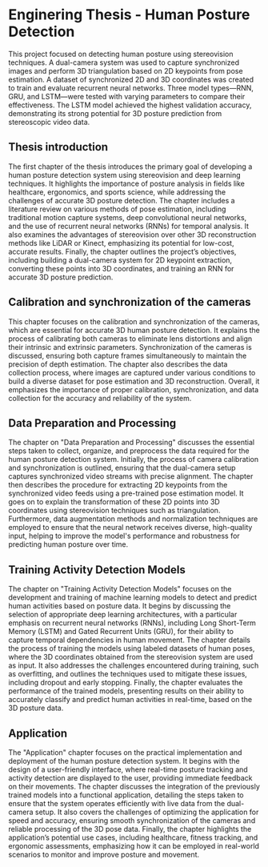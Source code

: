 # Enginering Thesis - Human Posture Detection
This project focused on detecting human posture using stereovision techniques. A dual-camera system was used to capture synchronized images and perform 3D triangulation based on 2D keypoints from pose estimation. A dataset of synchronized 2D and 3D coordinates was created to train and evaluate recurrent neural networks. Three model types—RNN, GRU, and LSTM—were tested with varying parameters to compare their effectiveness. The LSTM model achieved the highest validation accuracy, demonstrating its strong potential for 3D posture prediction from stereoscopic video data.

## Thesis introduction

The first chapter of the thesis introduces the primary goal of developing a human posture detection system using stereovision and deep learning techniques. It highlights the importance of posture analysis in fields like healthcare, ergonomics, and sports science, while addressing the challenges of accurate 3D posture detection. The chapter includes a literature review on various methods of pose estimation, including traditional motion capture systems, deep convolutional neural networks, and the use of recurrent neural networks (RNNs) for temporal analysis. It also examines the advantages of stereovision over other 3D reconstruction methods like LiDAR or Kinect, emphasizing its potential for low-cost, accurate results. Finally, the chapter outlines the project’s objectives, including building a dual-camera system for 2D keypoint extraction, converting these points into 3D coordinates, and training an RNN for accurate 3D posture prediction.

## Calibration and synchronization of the cameras
This chapter focuses on the calibration and synchronization of the cameras, which are essential for accurate 3D human posture detection. It explains the process of calibrating both cameras to eliminate lens distortions and align their intrinsic and extrinsic parameters. Synchronization of the cameras is discussed, ensuring both capture frames simultaneously to maintain the precision of depth estimation. The chapter also describes the data collection process, where images are captured under various conditions to build a diverse dataset for pose estimation and 3D reconstruction. Overall, it emphasizes the importance of proper calibration, synchronization, and data collection for the accuracy and reliability of the system.

## Data Preparation and Processing
The chapter on "Data Preparation and Processing" discusses the essential steps taken to collect, organize, and preprocess the data required for the human posture detection system. Initially, the process of camera calibration and synchronization is outlined, ensuring that the dual-camera setup captures synchronized video streams with precise alignment. The chapter then describes the procedure for extracting 2D keypoints from the synchronized video feeds using a pre-trained pose estimation model. It goes on to explain the transformation of these 2D points into 3D coordinates using stereovision techniques such as triangulation. Furthermore, data augmentation methods and normalization techniques are employed to ensure that the neural network receives diverse, high-quality input, helping to improve the model's performance and robustness for predicting human posture over time.

## Training Activity Detection Models
The chapter on "Training Activity Detection Models" focuses on the development and training of machine learning models to detect and predict human activities based on posture data. It begins by discussing the selection of appropriate deep learning architectures, with a particular emphasis on recurrent neural networks (RNNs), including Long Short-Term Memory (LSTM) and Gated Recurrent Units (GRU), for their ability to capture temporal dependencies in human movement. The chapter details the process of training the models using labeled datasets of human poses, where the 3D coordinates obtained from the stereovision system are used as input. It also addresses the challenges encountered during training, such as overfitting, and outlines the techniques used to mitigate these issues, including dropout and early stopping. Finally, the chapter evaluates the performance of the trained models, presenting results on their ability to accurately classify and predict human activities in real-time, based on the 3D posture data.

## Application
The "Application" chapter focuses on the practical implementation and deployment of the human posture detection system. It begins with the design of a user-friendly interface, where real-time posture tracking and activity detection are displayed to the user, providing immediate feedback on their movements. The chapter discusses the integration of the previously trained models into a functional application, detailing the steps taken to ensure that the system operates efficiently with live data from the dual-camera setup. It also covers the challenges of optimizing the application for speed and accuracy, ensuring smooth synchronization of the cameras and reliable processing of the 3D pose data. Finally, the chapter highlights the application’s potential use cases, including healthcare, fitness tracking, and ergonomic assessments, emphasizing how it can be employed in real-world scenarios to monitor and improve posture and movement.






